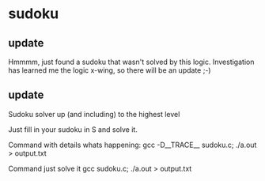 # sudoku

## update
Hmmmm, just found a sudoku that wasn't solved by this logic. Investigation has learned me the logic x-wing, so there will be an update ;-)
## update

Sudoku solver up (and including) to the highest level

Just fill in your sudoku in S and solve it.

Command with details whats happening:
    gcc -D__TRACE__ sudoku.c; ./a.out > output.txt
    
Command just solve it
    gcc sudoku.c; ./a.out > output.txt
